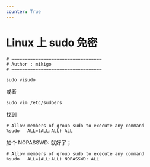 ```yaml
---
counter: True
---
```


# Linux 上 sudo 免密

```shell
# ==================================
# Author : mikigo
# ==================================
```


```shell
sudo visudo
```

或者

```shell
sudo vim /etc/sudoers
```

找到

```shell
# Allow members of group sudo to execute any command
%sudo   ALL=(ALL:ALL) ALL
```

加个 NOPASSWD: 就好了；

```shell
# Allow members of group sudo to execute any command
%sudo   ALL=(ALL:ALL) NOPASSWD: ALL
```

